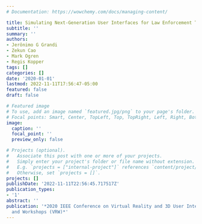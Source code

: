 ```yaml
---
# Documentation: https://wowchemy.com/docs/managing-content/

title: Simulating Next-Generation User Interfaces for Law Enforcement Traffic Stops
subtitle: ''
summary: ''
authors:
- Jerônimo G Grandi
- Zekun Cao
- Mark Ogren
- Regis Kopper
tags: []
categories: []
date: '2020-01-01'
lastmod: 2022-11-11T17:56:47-05:00
featured: false
draft: false

# Featured image
# To use, add an image named `featured.jpg/png` to your page's folder.
# Focal points: Smart, Center, TopLeft, Top, TopRight, Left, Right, BottomLeft, Bottom, BottomRight.
image:
  caption: ''
  focal_point: ''
  preview_only: false

# Projects (optional).
#   Associate this post with one or more of your projects.
#   Simply enter your project's folder or file name without extension.
#   E.g. `projects = ["internal-project"]` references `content/project/deep-learning/index.md`.
#   Otherwise, set `projects = []`.
projects: []
publishDate: '2022-11-11T22:56:45.717517Z'
publication_types:
- '1'
abstract: ''
publication: '*2020 IEEE Conference on Virtual Reality and 3D User Interfaces Abstracts
  and Workshops (VRW)*'
---
```

